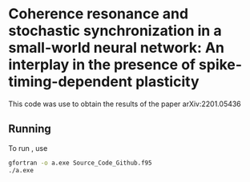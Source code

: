 # Coherence resonance and stochastic synchronization in a small-world neural network: An interplay in the presence of spike-timing-dependent plasticity  

This code was use to obtain the results of the paper arXiv:2201.05436  

## Running 

To run , use

```sh
gfortran -o a.exe Source_Code_Github.f95 
./a.exe
```



